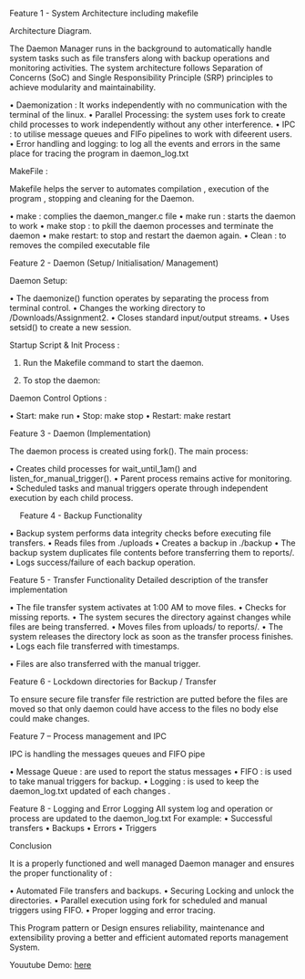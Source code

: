 Feature 1 -  System Architecture including makefile 

Architecture Diagram.

The Daemon Manager runs in the background to automatically handle system tasks such as file transfers along with backup operations and monitoring activities. The system architecture follows Separation of Concerns (SoC) and Single Responsibility Principle (SRP) principles to achieve modularity and maintainability.

•	Daemonization : It works independently with no communication with the terminal of the linux.
•	Parallel Processing: the system uses fork to create child processes to work independently without any other interference.
•	IPC : to utilise message queues and FIFo pipelines to work with difeerent users.
•	Error handling and logging: to log all the events and errors in the same place for tracing the program in daemon_log.txt 

MakeFile :

Makefile helps the server to automates compilation , execution of the program , stopping and cleaning for the Daemon.

•	make : complies the daemon_manger.c file
•	make run : starts the daemon to work
•	make stop : to pkill the daemon processes and terminate the daemon
•	make restart: to stop and restart the daemon again.
•	Clean : to removes the compiled executable file 

 
 



Feature 2 - Daemon (Setup/ Initialisation/ Management)


Daemon Setup: 

•	The daemonize() function operates by separating the process from terminal control.
•	Changes the working directory to /Downloads/Assignment2. 
•	Closes standard input/output streams. 
•	Uses setsid() to create a new session. 

Startup Script & Init Process :

1.	Run the Makefile command to start the daemon.
 

2.	To stop the daemon: 
 


Daemon Control Options :

•	Start: make run 
•	Stop: make stop 
•	Restart: make restart


Feature 3 - Daemon (Implementation)

The daemon process is created using fork(). The main process: 

•	Creates child processes for wait_until_1am() and listen_for_manual_trigger(). 
•	Parent process remains active for monitoring.
•	Scheduled tasks and manual triggers operate through independent execution by each child process.

 

 

 
Feature 4 - Backup Functionality 

•	Backup system performs data integrity checks before executing file transfers.
•	Reads files from ./uploads 
•	Creates a backup in ./backup 
•	The backup system duplicates file contents before transferring them to reports/.
•	Logs success/failure of each backup operation. 



Feature 5 - Transfer Functionality 
Detailed description of the transfer implementation

•	The file transfer system activates at 1:00 AM to move files.
•	Checks for missing reports. 
•	The system secures the directory against changes while files are being transferred.
•	Moves files from uploads/ to reports/. 
•	The system releases the directory lock as soon as the transfer process finishes.
•	Logs each file transferred with timestamps.

 

•	Files are also transferred with the manual trigger.
 
 

Feature 6 - Lockdown directories for Backup / Transfer 

To ensure secure file transfer file restriction are putted before the files are moved so that only daemon could have access to the files no body else could make changes.

 

Feature 7 – Process management and IPC

IPC is handling the messages queues and FIFO pipe

•	Message Queue : are used to report the status messages
•	FIFO : is used to take manual triggers for backup.
•	Logging : is used to keep the daemon_log.txt updated of each changes .






Feature 8 - Logging and Error Logging 
All system log and operation or process are updated to the daemon_log.txt
For example:
•	Successful transfers
•	Backups
•	Errors
•	Triggers

  



Conclusion

It is a properly functioned and well managed Daemon manager and ensures the proper functionality of :

•	Automated File transfers and backups.
•	Securing Locking and unlock the directories.
•	Parallel execution using fork for scheduled and manual triggers using FIFO.
•	Proper logging and error tracing.

This Program pattern or Design ensures reliability, maintenance and extensibility proving a better and efficient automated reports management System.


Youutube Demo: [here](https://www.youtube.com/watch?v=rk1O4UrE4UQ) 
 
